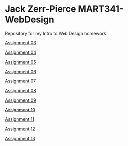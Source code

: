# Jack Zerr-Pierce MART341-WebDesign
Repository for my Intro to Web Design homework

   <p>
<a href="https://jackzpierce.github.io/MART341-WebDesign/assignment-03/">Assignment 03</a>
   </p>
   
   <p>
<a href="https://jackzpierce.github.io/MART341-WebDesign/assignment-04/">Assignment 04</a>
  </p>
  
   <p>
<a href="https://jackzpierce.github.io/MART341-WebDesign/assignment-05/">Assignment 05</a>
  </p>
  
 <a href="https://jackzpierce.github.io/MART341-WebDesign/assignment-06/">Assignment 06</a>
 
  <p>
<a href="https://jackzpierce.github.io/MART341-WebDesign/assignment-07/">Assignment 07</a>
  </p>
  
   <p>
<a href="https://jackzpierce.github.io/MART341-WebDesign/assignment-08/">Assignment 08</a>
  </p>

   <p>
<a href="https://jackzpierce.github.io/MART341-WebDesign/assignment-09/">Assignment 09</a>
  </p>
  
  <p>
<a href="https://jackzpierce.github.io/MART341-WebDesign/assignment-10/">Assignment 10</a>
  </p>
  
  <p>
<a href="https://jackzpierce.github.io/MART341-WebDesign/assignment-11/">Assignment 11</a>
  </p>

 <p>
<a href="https://jackzpierce.github.io/MART341-WebDesign/assignment-12/">Assignment 12</a>
  </p>
  
   <p>
<a href="https://jackzpierce.github.io/MART341-WebDesign/assignment-13/">Assignment 13</a>
  </p>

  
